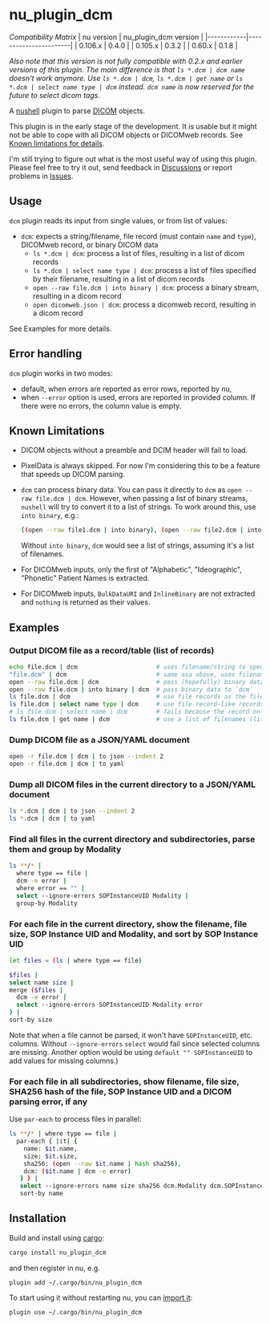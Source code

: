 # nu_plugin_dcm

*Compatibility Matrix*
| nu version | nu_plugin_dcm version |
|------------|-----------------------|
| 0.106.x    | 0.4.0                 |
| 0.105.x    | 0.3.2                 |
| 0.60.x     | 0.1.8                 |

*Also note that this version is not fully compatible with 0.2.x and earlier versions of this plugin. The main difference is that `ls *.dcm | dcm name` doesn't work anymore.
Use `ls *.dcm | dcm`, `ls *.dcm | get name` or `ls *.dcm | select name type | dcm` instead. `dcm name` is now reserved for the future to select dicom tags.*

A [nushell](https://www.nushell.sh/) plugin to parse [DICOM](https://en.wikipedia.org/wiki/DICOM) objects.

This plugin is in the early stage of the development. It is usable but it might not be able to cope
with all DICOM objects or DICOMweb records. See [Known limitations for details](#known-limitations).

I'm still trying to figure out what is the most useful way of using this plugin. Please feel free to try it out,
send feedback in [Discussions](https://github.com/realcundo/nu_plugin_dcm/discussions) or report problems in [Issues](https://github.com/realcundo/nu_plugin_dcm/issues).

## Usage
`dcm` plugin reads its input from single values, or from list of values:
- `dcm`: expects a string/filename, file record (must contain `name` and `type`), DICOMweb record, or binary DICOM data
  - `ls *.dcm | dcm`: process a list of files, resulting in a list of dicom records
  - `ls *.dcm | select name type | dcm`: process a list of files specified by their filename, resulting in a list of dicom records
  - `open --raw file.dcm | into binary | dcm`: process a binary stream, resulting in a dicom record
  - `open dicomweb.json | dcm`: process a dicomweb record, resulting in a dicom record

See Examples for more details.

## Error handling

`dcm` plugin works in two modes:
- default, when errors are reported as error rows, reported by nu,
- when `--error` option is used, errors are reported in provided column. If there were no errors, the column value is empty.

## Known Limitations

- DICOM objects without a preamble and DCIM header will fail to load.
- PixelData is always skipped. For now I'm considering this to be a feature that speeds up DICOM parsing.
- `dcm` can process binary data. You can pass it directly to `dcm` as `open --raw file.dcm | dcm`. However, when passing a list of binary streams,
  `nushell` will try to convert it to a list of strings. To work around this, use `into binary`, e.g.:
  ```sh
  [(open --raw file1.dcm | into binary), (open --raw file2.dcm | into binary)] | dcm
  ```

  Without `into binary`, `dcm` would see a list of strings, assuming it's a list of filenames.
- For DICOMweb inputs, only the first of "Alphabetic", "Ideographic", "Phonetic" Patient Names is extracted.
- For DICOMweb inputs, `BulkDataURI` and `InlineBinary` are not extracted and `nothing` is returned as their values.


## Examples

### Output DICOM file as a record/table (list of records)
```sh
echo file.dcm | dcm                      # uses filename/string to specify which file to open
"file.dcm" | dcm                         # same asa above, uses filename/string to specify which file to open
open --raw file.dcm | dcm                # pass (hopefully) binary data to `dcm`
open --raw file.dcm | into binary | dcm  # pass binary data to `dcm`
ls file.dcm | dcm                        # use file records as the filename
ls file.dcm | select name type | dcm     # use file record-like records as the filename
# ls file.dcm | select name | dcm        # fails because the record only contains `name` field.
ls file.dcm | get name | dcm             # use a list of filenames (list of strings, rather than a list of records)
```

### Dump DICOM file as a JSON/YAML document
```sh
open -r file.dcm | dcm | to json --indent 2
open -r file.dcm | dcm | to yaml
```

### Dump all DICOM files in the current directory to a JSON/YAML document
```sh
ls *.dcm | dcm | to json --indent 2
ls *.dcm | dcm | to yaml
```

### Find all files in the current directory and subdirectories, parse them and group by Modality

```sh
ls **/* |
  where type == file |
  dcm -e error |
  where error == "" |
  select --ignore-errors SOPInstanceUID Modality |
  group-by Modality
```

### For each file in the current directory, show the filename, file size, SOP Instance UID and Modality, and sort by SOP Instance UID
```sh
let files = (ls | where type == file)

$files |
select name size |
merge ($files |
  dcm -e error |
  select --ignore-errors SOPInstanceUID Modality error
) |
sort-by size
```
Note that when a file cannot be parsed, it won't have `SOPInstanceUID`, etc. columns. Without `--ignore-errors` `select`
would fail since selected columns are missing. Another option would be using `default "" SOPInstanceUID` to add values
for missing columns.)


### For each file in all subdirectories, show filename, file size, SHA256 hash of the file, SOP Instance UID and a DICOM parsing error, if any
Use `par-each` to process files in parallel:
```sh
ls **/* | where type == file |
  par-each { |it| {
    name: $it.name,
    size: $it.size,
    sha256: (open --raw $it.name | hash sha256),
    dcm: ($it.name | dcm -e error)
   } } |
   select --ignore-errors name size sha256 dcm.Modality dcm.SOPInstanceUID dcm.error |
   sort-by name
```


## Installation

Build and install using [cargo](https://doc.rust-lang.org/cargo/getting-started/installation.html):

```sh
cargo install nu_plugin_dcm
```

and then register in nu, e.g.

```nu
plugin add ~/.cargo/bin/nu_plugin_dcm
```

To start using it without restarting nu, you can [import it](https://www.nushell.sh/book/plugins.html#importing-plugins):

```nu
plugin use ~/.cargo/bin/nu_plugin_dcm
```
